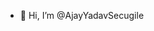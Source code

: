 - 👋 Hi, I’m @AjayYadavSecugile


<!---
AjayYadavSecugile/AjayYadavSecugile is a ✨ special ✨ repository because its `README.md` (this file) appears on your GitHub profile.
You can click the Preview link to take a look at your changes.
--->
